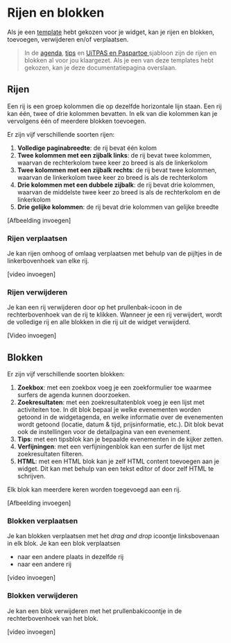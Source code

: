 # Rijen en blokken

Als je een [template](./template.md) hebt gekozen voor je widget, kan je rijen en blokken, toevoegen, verwijderen en/of verplaatsen. 

<!-- theme: success -->
> In de [agenda](./getting-started#agenda), [tips](./getting-started#tips) en [UiTPAS en Paspartoe ](./getting-started#uitpas) sjabloon zijn de rijen en blokken al voor jou klaargezet. Als je een van deze templates hebt gekozen, kan je deze documentatiepagina overslaan.

## Rijen

Een rij is een groep kolommen die op dezelfde horizontale lijn staan. Een rij kan één, twee of drie kolommen bevatten. In elk van die kolommen kan je vervolgens één of meerdere blokken toevoegen. 

Er zijn vijf verschillende soorten rijen:
1. **Volledige paginabreedte**: de rij bevat één kolom
2. **Twee kolommen met een zijbalk links**: de rij bevat twee kolommen, waarvan de rechterkolom twee keer zo breed is als de linkerkolom
3. **Twee kolommen met een zijbalk rechts**: de rij bevat twee kolommen, waarvan de linkerkolom twee keer zo breed is als de rechterkolom
4. **Drie kolommen met een dubbele zijbalk**: de rij bevat drie kolommen, waarvan de middelste twee keer zo breed is als de rechterkolom en de linkerkolom
5. **Drie gelijke kolommen**: de rij bevat drie kolommen van gelijke breedte

[Afbeelding invoegen]

### Rijen verplaatsen

Je kan rijen omhoog of omlaag verplaatsen met behulp van de pijltjes in de linkerbovenhoek van elke rij.

[video invoegen]

### Rijen verwijderen

Je kan een rij verwijderen door op het prullenbak-icoon in de rechterbovenhoek van de rij te klikken. Wanneer je een rij verwijdert, wordt de volledige rij en alle blokken in die rij uit de widget verwijderd. 

[Video invoegen]

## Blokken

Er zijn vijf verschillende soorten blokken:
1. **Zoekbox**: met een zoekbox voeg je een zoekformulier toe waarmee surfers de agenda kunnen doorzoeken. 
2. **Zoekresultaten**: met een zoekresultatenblok voeg je een lijst met activiteiten toe. In dit blok bepaal je welke evenementen worden getoond in de widgetagenda, en welke informatie over de evenementen wordt getoond (locatie, datum & tijd, prijsinformatie, etc.). Dit blok bevat ook de instellingen voor de detailpagina van een evenement.
3. **Tips**: met een tipsblok kan je bepaalde evenementen in de kijker zetten. 
3. **Verfijningen**: met een verfijningenblok kan een surfer de lijst met zoekresultaten filteren.
4. **HTML**: met een HTML blok kan je zelf HTML content toevoegen aan je widget. Dit kan met behulp van een tekst editor of door zelf HTML te schrijven.

Elk blok kan meerdere keren worden toegevoegd aan een rij.

[Afbeelding invoegen]

### Blokken verplaatsen

Je kan blokken verplaatsen met het _drag and drop_ icoontje linksbovenaan in elk blok. Je kan een blok verplaatsen 
* naar een andere plaats in dezelfde rij
* naar een andere rij

[video invoegen]

### Blokken verwijderen

Je kan een blok verwijderen met het prullenbakicoontje in de rechterbovenhoek van het blok. 

[video invoegen]
